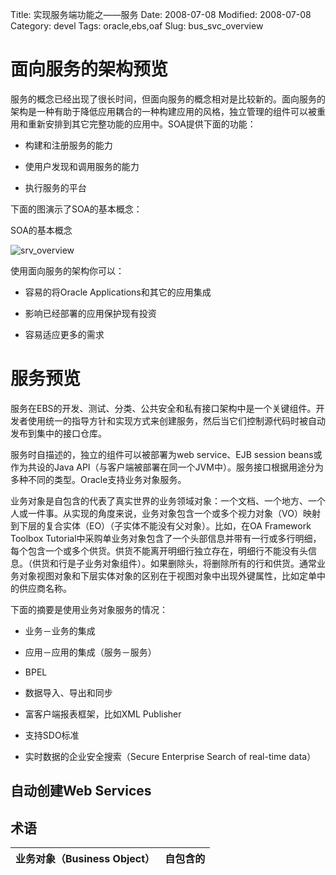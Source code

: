 Title: 实现服务端功能之——服务
Date: 2008-07-08
Modified: 2008-07-08
Category: devel
Tags: oracle,ebs,oaf
Slug: bus_svc_overview

# 面向服务的架构预览
服务的概念已经出现了很长时间，但面向服务的概念相对是比较新的。面向服务的架构是一种有助于降低应用耦合的一种构建应用的风格，独立管理的组件可以被重用和重新安排到其它完整功能的应用中。SOA提供下面的功能：

 - 构建和注册服务的能力

 - 使用户发现和调用服务的能力

 - 执行服务的平台

下面的图演示了SOA的基本概念：

SOA的基本概念

![srv_overview]({attach}bus_svc_overview/srv_overview.gif)

使用面向服务的架构你可以：

 - 容易的将Oracle Applications和其它的应用集成

 - 影响已经部署的应用保护现有投资

 - 容易适应更多的需求

# 服务预览
服务在EBS的开发、测试、分类、公共安全和私有接口架构中是一个关键组件。开发者使用统一的指导方针和实现方式来创建服务，然后当它们控制源代码时被自动发布到集中的接口仓库。

服务时自描述的，独立的组件可以被部署为web service、EJB session beans或作为共设的Java API（与客户端被部署在同一个JVM中）。服务接口根据用途分为多种不同的类型。Oracle支持业务对象服务。

业务对象是自包含的代表了真实世界的业务领域对象：一个文档、一个地方、一个人或一件事。从实现的角度来说，业务对象包含一个或多个视力对象（VO）映射到下层的复合实体（EO）（子实体不能没有父对象）。比如，在OA Framework Toolbox Tutorial中采购单业务对象包含了一个头部信息并带有一行或多行明细，每个包含一个或多个供货。供货不能离开明细行独立存在，明细行不能没有头信息。（供货和行是子业务对象组件）。如果删除头，将删除所有的行和供货。通常业务对象视图对象和下层实体对象的区别在于视图对象中出现外键属性，比如定单中的供应商名称。

下面的摘要是使用业务对象服务的情况：

 - 业务－业务的集成

 - 应用－应用的集成（服务－服务）

 - BPEL

 - 数据导入、导出和同步

 - 富客户端报表框架，比如XML Publisher

 - 支持SDO标准

 - 实时数据的企业安全搜索（Secure Enterprise Search of real-time data）

## 自动创建Web Services

## 术语
业务对象（Business Object） | 自包含的
---- | ----
